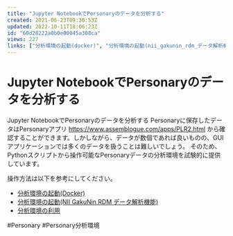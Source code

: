 ```yaml
---
title: "Jupyter NotebookでPersonaryのデータを分析する"
created: 2021-06-23T09:36:53Z
updated: 2022-10-11T18:06:23Z
id: "60d28222a0b0e00045a308ca"
views: 227
links: ["分析環境の起動(docker)", "分析環境の起動(nii_gakunin_rdm_データ解析機能)", "分析環境の利用", "personary", "personary分析環境"]
---
```


# Jupyter NotebookでPersonaryのデータを分析する

Jupyter NotebookでPersonaryのデータを分析する
Personaryに保存したデータはPersonaryアプリ <https://www.assemblogue.com/apps/PLR2.html> から確認することができます。しかしながら、データが数個であれば良いものの、GUIアプリケーションでは多くのデータを扱うことは難しいでしょう。
そのため、Pythonスクリプトから操作可能なPersonaryデータの分析環境を試験的に提供しています。

操作方法は以下を参考にしてください。
- [分析環境の起動(Docker)](分析環境の起動(Docker).md)
- [分析環境の起動(NII GakuNin RDM データ解析機能)](分析環境の起動(NII_GakuNin_RDM_データ解析機能).md)
- [分析環境の利用](分析環境の利用.md)

#Personary #Personary分析環境
